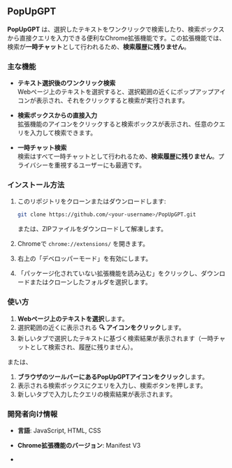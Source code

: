 
## PopUpGPT

**PopUpGPT** は、選択したテキストをワンクリックで検索したり、検索ボックスから直接クエリを入力できる便利なChrome拡張機能です。この拡張機能では、検索が**一時チャット**として行われるため、**検索履歴に残りません**。

### 主な機能

- **テキスト選択後のワンクリック検索**  
  Webページ上のテキストを選択すると、選択範囲の近くにポップアップアイコンが表示され、それをクリックすると検索が実行されます。

- **検索ボックスからの直接入力**  
  拡張機能のアイコンをクリックすると検索ボックスが表示され、任意のクエリを入力して検索できます。

- **一時チャット検索**  
  検索はすべて一時チャットとして行われるため、**検索履歴に残りません**。プライバシーを重視するユーザーにも最適です。

### インストール方法

1. このリポジトリをクローンまたはダウンロードします:
   ```bash
   git clone https://github.com/<your-username>/PopUpGPT.git
   ```
   または、ZIPファイルをダウンロードして解凍します。

2. Chromeで `chrome://extensions/` を開きます。

3. 右上の「デベロッパーモード」を有効にします。

4. 「パッケージ化されていない拡張機能を読み込む」をクリックし、ダウンロードまたはクローンしたフォルダを選択します。

### 使い方

1. **Webページ上のテキストを選択**します。
2. 選択範囲の近くに表示される **🔍 アイコンをクリック**します。
3. 新しいタブで選択したテキストに基づく検索結果が表示されます（一時チャットとして検索され、履歴に残りません）。

または、

1. **ブラウザのツールバーにあるPopUpGPTアイコンをクリック**します。
2. 表示される検索ボックスにクエリを入力し、検索ボタンを押します。
3. 新しいタブで入力したクエリの検索結果が表示されます。



### 開発者向け情報

- **言語**: JavaScript, HTML, CSS
- **Chrome拡張機能のバージョン**: Manifest V3


-
